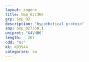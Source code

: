 ```yaml
---
layout: smgene
title: Smp_027360
grp: Smp_02
description: "hypothetical protein"
smp: Smp_027360.1
uniprot: "G4VHB0"
length:   267
cdd: "ns"
kk: K03944
categories: sm
---
```

